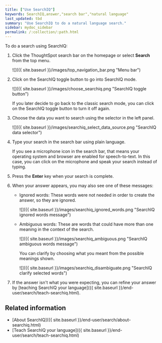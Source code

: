 ```yaml
---
title: ["Use SearchIQ"]
keywords: SearchIQ,answer,"search bar","natural language"
last_updated: tbd
summary: "Use SearchIQ to do a natural language search."
sidebar: mydoc_sidebar
permalink: /:collection/:path.html
---
```


To do a search using SearchIQ:

1. Click the ThoughtSpot search bar on the homepage or select **Search** from the top menu.

   ![]({{ site.baseurl }}/images/top_navigation_bar.png "Menu bar")

2. Click on the SearchIQ toggle button to go into SearchIQ mode.

   ![]({{ site.baseurl }}/images/choose_searchiq.png "SearchIQ toggle button")

   If you later decide to go back to the classic search mode, you can click on the SearchIQ toggle button to turn it off again.

3. Choose the data you want to search using the selector in the left panel.

   ![]({{ site.baseurl }}/images/searchiq_select_data_source.png "SearchIQ data selector")

4. Type your search in the search bar using plain language.

   If you see a microphone icon in the search bar, that means your operating system and browser are enabled for speech-to-text. In this case, you can click on the microphone and speak your search instead of typing.

5. Press the **Enter** key when your search is complete.

6. When your answer appears, you may also see one of these messages:

   * Ignored words: These words were not needed in order to create the answer, so they are ignored.

     ![]({{ site.baseurl }}/images/searchiq_ignored_words.png "SearchIQ ignored words message")

   * Ambiguous words: These are words that could have more than one meaning in the context of the search.

     ![]({{ site.baseurl }}/images/searchiq_ambiguous.png "SearchIQ ambiguous words message")   

        You can clarify by choosing what you meant from the possible meanings shown.

        ![]({{ site.baseurl }}/images/searchiq_disambiguate.png "SearchIQ clarify selected words")   

6. If the answer isn't what you were expecting, you can refine your answer by [teaching SearchIQ your language]({{ site.baseurl }}/end-user/search/teach-searchiq.html).

## Related information

-   [About SearchIQ]({{ site.baseurl }}/end-user/search/about-searchiq.html)
-   [Teach SearchIQ your language]({{ site.baseurl }}/end-user/search/teach-searchiq.html)
